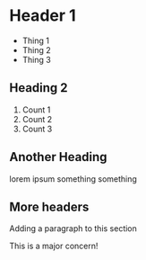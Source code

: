 # Header 1

* Thing 1
* Thing 2
* Thing 3

## Heading 2

1. Count 1
1. Count 2
1. Count 3

## Another Heading

lorem ipsum something something

## More headers

Adding a paragraph to this section

<Callout warning>

This is a major concern!

</Callout>